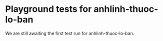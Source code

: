 # Playground tests for anhlinh-thuoc-lo-ban
We are still awaiting the first test run for anhlinh-thuoc-lo-ban.
